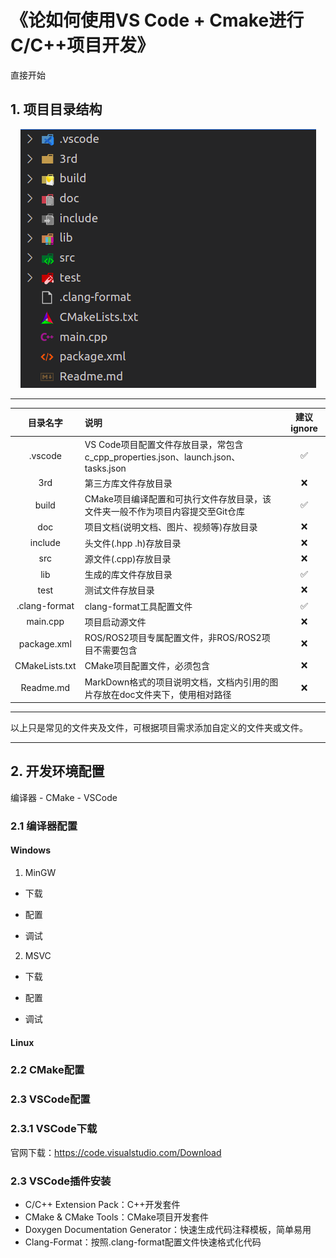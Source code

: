 # 《论如何使用VS Code + Cmake进行C/C++项目开发》

直接开始

## 1. 项目目录结构

<p align="center">
  <img src="../imgs/QA/cpp/cpp_subject_struct.png" alt="cpp项目目录结构图" style="max-width: 100%; height: auto;">
</p>

---------------------------------------------------------------------------------------------------------
|   目录名字    |                                     说明                                     |建议ignore|
|:------------:|:-----------------------------------------------------------------------------|:--------:|
|   .vscode    |VS Code项目配置文件存放目录，常包含c_cpp_properties.json、launch.json、tasks.json|   ✅    |
|     3rd      |第三方库文件存放目录                                                            |   ❌    |
|    build     |CMake项目编译配置和可执行文件存放目录，该文件夹一般不作为项目内容提交至Git仓库      |   ✅    |
|     doc      |项目文档(说明文档、图片、视频等)存放目录                                         |   ❌    |
|   include    |头文件(.hpp .h)存放目录                                                        |   ❌    |
|     src      |源文件(.cpp)存放目录                                                           |   ❌    |
|     lib      |生成的库文件存放目录                                                            |   ✅    |
|     test     |测试文件存放目录                                                                |   ❌    |
|.clang-format |clang-format工具配置文件                                                        |   ✅    |
|   main.cpp   |项目启动源文件                                                                  |   ❌    |
|  package.xml |ROS/ROS2项目专属配置文件，非ROS/ROS2项目不需要包含                                |   ❌    |
|CMakeLists.txt|CMake项目配置文件，必须包含                                                      |   ❌    |
|  Readme.md   |MarkDown格式的项目说明文档，文档内引用的图片存放在doc文件夹下，使用相对路径          |   ❌    |
-----------------------------------------------------------------------------------------------------------
以上只是常见的文件夹及文件，可根据项目需求添加自定义的文件夹或文件。

---

## 2. 开发环境配置
编译器 - CMake - VSCode
### 2.1 编译器配置

#### **Windows**

1. MinGW

- 下载

- 配置

- 调试

2. MSVC

- 下载

- 配置

- 调试

#### **Linux**



### 2.2 CMake配置


### 2.3 VSCode配置

### 2.3.1 VSCode下载
官网下载：https://code.visualstudio.com/Download

### 2.3 VSCode插件安装
- C/C++ Extension Pack：C++开发套件
- CMake & CMake Tools：CMake项目开发套件
- Doxygen Documentation Generator：快速生成代码注释模板，简单易用
- Clang-Format：按照.clang-format配置文件快速格式化代码

